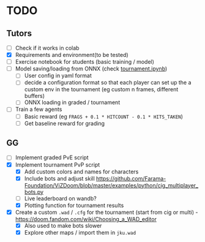 # TODO

## Tutors
- [ ] Check if it works in colab
- [x] Requirements and environment(to be tested)
- [ ] Exercise notebook for students (basic training / model)
- [ ] Model saving/loading from ONNX (check [tournament.ipynb](/tournament.ipynb))
    - [ ] User config in yaml format
    - [ ] decide a configuration format so that each player can set up the a custom env in the tournament (eg custom n frames, different buffers)
    - [ ] ONNX loading in graded / tournament
- [ ] Train a few agents
    - [ ] Basic reward (eg `FRAGS + 0.1 * HITCOUNT - 0.1 * HITS_TAKEN`)
    - [ ] Get baseline reward for grading

## GG
- [ ] Implement graded PvE script
- [x] Implement tournament PvP script
    - [x] Add custom colors and names for characters
    - [x] Include bots and adjust skill https://github.com/Farama-Foundation/ViZDoom/blob/master/examples/python/cig_multiplayer_bots.py
    - [ ] Live leaderboard on wandb?
    - [x] Plotting function for tournament results
- [x] Create a custom `.wad` / `.cfg` for the tournament (start from cig or multi) - https://doom.fandom.com/wiki/Choosing_a_WAD_editor
    - [x] Also used to make bots slower
    - [x] Explore other maps / import them in `jku.wad`